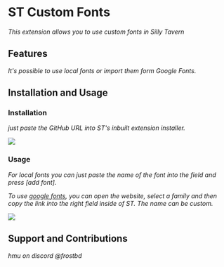 # ST Custom Fonts

*This extension allows you to use custom fonts in Silly Tavern*

## Features

*It's possible to use local fonts or import them form Google Fonts.*

## Installation and Usage

### Installation

*just paste the GitHub URL into ST's inbuilt extension installer.* 

![](https://media.discordapp.net/attachments/545261669530730528/1147694155204669460/169370200857931943.png)

### Usage

*For local fonts you can just paste the name of the font into the field and press [add font].*

*To use [google fonts](https://fonts.google.com/), you can open the website, select a family and then copy the link into the right field inside of ST. The name can be custom.*

![](https://media.discordapp.net/attachments/545261669530730528/1147696799528783982/169370263958562145.png?width=1920&height=699)

## Support and Contributions

*hmu on discord @frostbd*
